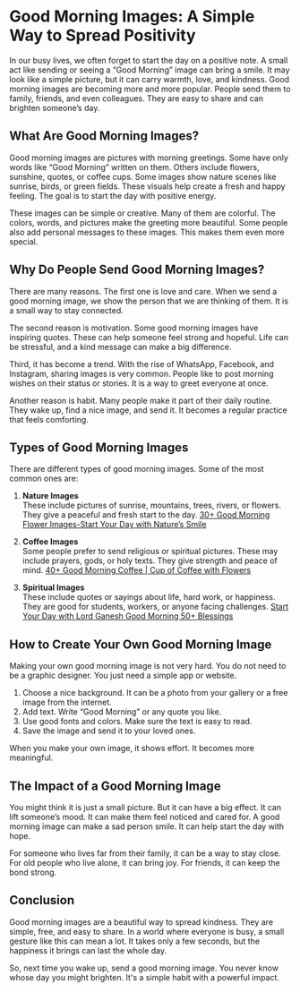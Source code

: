 # Good Morning Images: A Simple Way to Spread Positivity

In our busy lives, we often forget to start the day on a positive note. A small act like sending or seeing a “Good Morning” image can bring a smile. It may look like a simple picture, but it can carry warmth, love, and kindness. Good morning images are becoming more and more popular. People send them to family, friends, and even colleagues. They are easy to share and can brighten someone’s day.

## What Are Good Morning Images?

Good morning images are pictures with morning greetings. Some have only words like “Good Morning” written on them. Others include flowers, sunshine, quotes, or coffee cups. Some images show nature scenes like sunrise, birds, or green fields. These visuals help create a fresh and happy feeling. The goal is to start the day with positive energy.

These images can be simple or creative. Many of them are colorful. The colors, words, and pictures make the greeting more beautiful. Some people also add personal messages to these images. This makes them even more special.

## Why Do People Send Good Morning Images?

There are many reasons. The first one is love and care. When we send a good morning image, we show the person that we are thinking of them. It is a small way to stay connected.

The second reason is motivation. Some good morning images have inspiring quotes. These can help someone feel strong and hopeful. Life can be stressful, and a kind message can make a big difference.

Third, it has become a trend. With the rise of WhatsApp, Facebook, and Instagram, sharing images is very common. People like to post morning wishes on their status or stories. It is a way to greet everyone at once.

Another reason is habit. Many people make it part of their daily routine. They wake up, find a nice image, and send it. It becomes a regular practice that feels comforting.

## Types of Good Morning Images

There are different types of good morning images. Some of the most common ones are:

1. **Nature Images**  
   These include pictures of sunrise, mountains, trees, rivers, or flowers. They give a peaceful and fresh start to the day.
[30+ Good Morning Flower Images-Start Your Day with Nature’s Smile](https://techaily.com/30-good-morning-flower-images-start-your-day-with-natures-smile/)

3. **Coffee Images**  
   Some people prefer to send religious or spiritual pictures. These may include prayers, gods, or holy texts. They give strength and peace of mind.
   [40+ Good Morning Coffee | Cup of Coffee with Flowers](https://techaily.com/40-good-morning-coffee-cup-of-coffee-with-flowers/)

5. **Spiritual Images**  
   These include quotes or sayings about life, hard work, or happiness. They are good for students, workers, or anyone facing challenges.
   [Start Your Day with Lord Ganesh Good Morning 50+ Blessings](https://techaily.com/start-your-day-with-lord-ganesh-good-morning-50-blessings/)


## How to Create Your Own Good Morning Image

Making your own good morning image is not very hard. You do not need to be a graphic designer. You just need a simple app or website.

1. Choose a nice background. It can be a photo from your gallery or a free image from the internet.  
2. Add text. Write “Good Morning” or any quote you like.  
3. Use good fonts and colors. Make sure the text is easy to read.  
4. Save the image and send it to your loved ones.  

When you make your own image, it shows effort. It becomes more meaningful.

## The Impact of a Good Morning Image

You might think it is just a small picture. But it can have a big effect. It can lift someone’s mood. It can make them feel noticed and cared for. A good morning image can make a sad person smile. It can help start the day with hope.

For someone who lives far from their family, it can be a way to stay close. For old people who live alone, it can bring joy. For friends, it can keep the bond strong.

## Conclusion

Good morning images are a beautiful way to spread kindness. They are simple, free, and easy to share. In a world where everyone is busy, a small gesture like this can mean a lot. It takes only a few seconds, but the happiness it brings can last the whole day.

So, next time you wake up, send a good morning image. You never know whose day you might brighten. It's a simple habit with a powerful impact.
